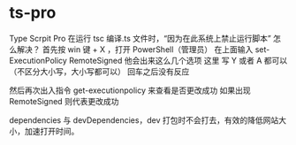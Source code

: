 # ts-pro

Type Scrpit Pro
在运行 tsc 编译.ts 文件时，“因为在此系统上禁止运行脚本” 怎么解决？
首先按 win 键 + X ，打开 PowerShell（管理员）
在上面输入
set-ExecutionPolicy RemoteSigned
他会出来这么几个选项
这里 写 Y 或者 A 都可以（不区分大小写，大小写都可以）
回车之后没有反应

然后再次出入指令
get-executionpolicy
来查看是否更改成功
如果出现 RemoteSigned 则代表更改成功

dependencies 与 devDependencies，dev 打包时不会打去，有效的降低网站大小，加速打开时间。
